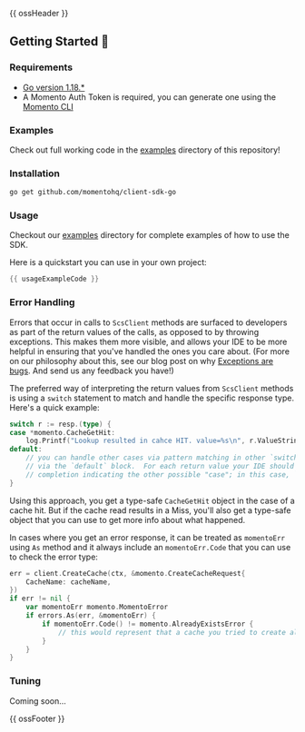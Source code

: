{{ ossHeader }}

## Getting Started :running:

### Requirements

- [Go version 1.18.\*](https://go.dev/dl/)
- A Momento Auth Token is required, you can generate one using
  the [Momento CLI](https://github.com/momentohq/momento-cli)

### Examples

Check out full working code in the [examples](./examples/README.md) directory of this repository!

### Installation

```bash
go get github.com/momentohq/client-sdk-go
```

### Usage

Checkout our [examples](./examples/README.md) directory for complete examples of how to use the SDK.

Here is a quickstart you can use in your own project:

```go
{{ usageExampleCode }}
```

### Error Handling

Errors that occur in calls to `ScsClient` methods are surfaced to developers as part of the return values of the calls, as opposed to by throwing exceptions. 
This makes them more visible, and allows your IDE to be more helpful in ensuring that you've handled the ones you care about. (For more on our philosophy about this, see our blog post on why [Exceptions are bugs](https://www.gomomento.com/blog/exceptions-are-bugs). And send us any feedback you have!)

The preferred way of interpreting the return values from `ScsClient` methods is using a `switch` statement to match and handle the specific response type. 
Here's a quick example:
```go
switch r := resp.(type) {
case *momento.CacheGetHit:
    log.Printf("Lookup resulted in cahce HIT. value=%s\n", r.ValueString())
default: 
    // you can handle other cases via pattern matching in other `switch case`, or a default case
    // via the `default` block.  For each return value your IDE should be able to give you code 
    // completion indicating the other possible "case"; in this case, `*momento.CacheGetMiss`.
}
```

Using this approach, you get a type-safe `CacheGetHit` object in the case of a cache hit. 
But if the cache read results in a Miss, you'll also get a type-safe object that you can use to get more info about what happened.

In cases where you get an error response, it can be treated as `momentoErr` using `As` method and it always include an `momentoErr.Code` that you can use to check the error type:
```go
err = client.CreateCache(ctx, &momento.CreateCacheRequest{
    CacheName: cacheName,
})
if err != nil {
    var momentoErr momento.MomentoError
    if errors.As(err, &momentoErr) {
        if momentoErr.Code() != momento.AlreadyExistsError {
            // this would represent that a cache you tried to create already exists.
        }
    }
}
```

### Tuning

Coming soon...

{{ ossFooter }}
